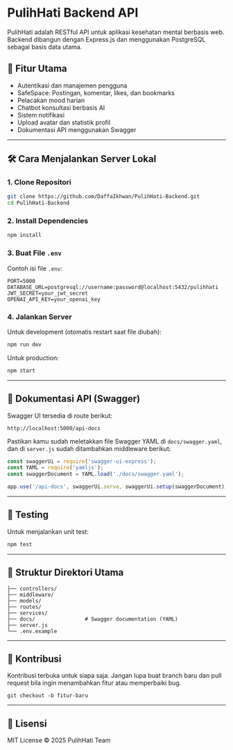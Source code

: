 # PulihHati Backend API

PulihHati adalah RESTful API untuk aplikasi kesehatan mental berbasis web. Backend dibangun dengan Express.js dan menggunakan PostgreSQL sebagai basis data utama.

## 🚀 Fitur Utama

- Autentikasi dan manajemen pengguna
- SafeSpace: Postingan, komentar, likes, dan bookmarks
- Pelacakan mood harian
- Chatbot konsultasi berbasis AI
- Sistem notifikasi
- Upload avatar dan statistik profil
- Dokumentasi API menggunakan Swagger

---

## 🛠️ Cara Menjalankan Server Lokal

### 1. Clone Repositori
```bash
git clone https://github.com/DaffaIkhwan/PulihHati-Backend.git
cd PulihHati-Backend
```

### 2. Install Dependencies
```bash
npm install
```

### 3. Buat File `.env`
Contoh isi file `.env`:

```
PORT=5000
DATABASE_URL=postgresql://username:password@localhost:5432/pulihhati
JWT_SECRET=your_jwt_secret
OPENAI_API_KEY=your_openai_key
```

### 4. Jalankan Server
Untuk development (otomatis restart saat file diubah):
```bash
npm run dev
```

Untuk production:
```bash
npm start
```

---

## 📖 Dokumentasi API (Swagger)

Swagger UI tersedia di route berikut:

```
http://localhost:5000/api-docs
```

Pastikan kamu sudah meletakkan file Swagger YAML di `docs/swagger.yaml`, dan di `server.js` sudah ditambahkan middleware berikut:

```js
const swaggerUi = require('swagger-ui-express');
const YAML = require('yamljs');
const swaggerDocument = YAML.load('./docs/swagger.yaml');

app.use('/api-docs', swaggerUi.serve, swaggerUi.setup(swaggerDocument));
```

---

## 🧪 Testing

Untuk menjalankan unit test:
```bash
npm test
```

---

## 📂 Struktur Direktori Utama

```
├── controllers/
├── middleware/
├── models/
├── routes/
├── services/
├── docs/                # Swagger documentation (YAML)
├── server.js
└── .env.example
```

---

## 🤝 Kontribusi

Kontribusi terbuka untuk siapa saja. Jangan lupa buat branch baru dan pull request bila ingin menambahkan fitur atau memperbaiki bug.

```
git checkout -b fitur-baru
```

---

## 📝 Lisensi

MIT License © 2025 PulihHati Team

